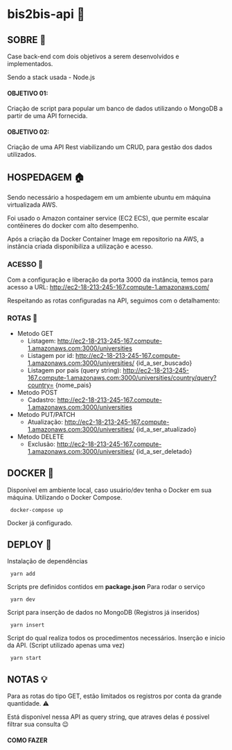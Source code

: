 # bis2bis-api 🧩
## SOBRE 📎

Case back-end com dois objetivos a serem desenvolvidos e implementados. 

Sendo a stack usada - Node.js

#### OBJETIVO 01:
  Criação de script para popular um banco de dados utilizando o MongoDB a partir de uma API fornecida.

#### OBJETIVO 02:
  Criação de uma API Rest viabilizando um CRUD, para gestão dos dados utilizados.
  
  ## __HOSPEDAGEM__ :house:
  Sendo necessário a hospedagem em um ambiente ubuntu em máquina virtualizada AWS.
  
  Foi usado o Amazon container service (EC2 ECS), que permite escalar contêineres do docker com alto desempenho.
  
  Após a criação da Docker Container Image em repositorio na AWS, a instância criada disponibiliza a utilização e acesso.
  
  ### ACESSO :door:
  Com a configuração e liberação da porta 3000 da instância, temos para acesso a URL: http://ec2-18-213-245-167.compute-1.amazonaws.com/
  
  Respeitando as rotas configuradas na API, seguimos com o detalhamento:
  
  ### ROTAS :twisted_rightwards_arrows:
  
   - Metodo GET
      - Listagem: http://ec2-18-213-245-167.compute-1.amazonaws.com:3000/universities
      - Listagem por id: http://ec2-18-213-245-167.compute-1.amazonaws.com:3000/universities/ {id_a_ser_buscado}
      - Listagem por pais (query string):
         http://ec2-18-213-245-167.compute-1.amazonaws.com:3000/universities/country/query?country= {nome_pais}
   - Metodo POST
      - Cadastro: http://ec2-18-213-245-167.compute-1.amazonaws.com:3000/universities
   - Metodo PUT/PATCH
      - Atualização: http://ec2-18-213-245-167.compute-1.amazonaws.com:3000/universities/ {id_a_ser_atualizado}
   - Metodo DELETE
      - Exclusão: http://ec2-18-213-245-167.compute-1.amazonaws.com:3000/universities/ {id_a_ser_deletado}


 ## __DOCKER__ :whale2:
 Disponível em ambiente local, caso usuário/dev tenha o Docker em sua máquina. Utilizando o Docker Compose.
  ```
   docker-compose up
  ```
  Docker já configurado.
  ## __DEPLOY__ :rocket:
  Instalação de dependências
  ```
   yarn add 
  ```
  Scripts pre definidos contidos em __package.json__
  Para rodar o serviço
  ```
   yarn dev
  ```
  Script para inserção de dados no MongoDB (Registros já inseridos)
  ```
   yarn insert
  ```
  Script do qual realiza todos os procedimentos necessários. Inserção e inicio da API. (Script utilizado apenas uma vez)
  ```
   yarn start
  ```
  ## __NOTAS__ 💡
  
 Para as rotas do tipo GET, estão limitados os registros por conta da grande quantidade. ⚠️
 
 Está disponível nessa API as query string, que atraves delas é possivel filtrar sua consulta 😉
 
 #### COMO FAZER
 
  
  
  
